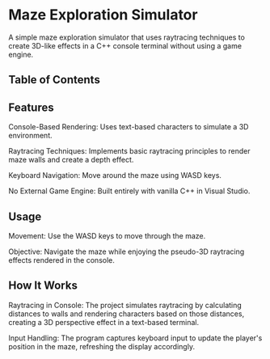 # Maze Exploration Simulator
A simple maze exploration simulator that uses raytracing techniques to create 3D-like effects in a C++ console terminal without using a game engine.

## Table of Contents

## Features
Console-Based Rendering: Uses text-based characters to simulate a 3D environment.

Raytracing Techniques: Implements basic raytracing principles to render maze walls and create a depth effect.

Keyboard Navigation: Move around the maze using WASD keys.

No External Game Engine: Built entirely with vanilla C++ in Visual Studio.

## Usage
Movement: Use the WASD keys to move through the maze.

Objective: Navigate the maze while enjoying the pseudo-3D raytracing effects rendered in the console.

## How It Works
Raytracing in Console: The project simulates raytracing by calculating distances to walls and rendering characters based on those distances, creating a 3D perspective effect in a text-based terminal.

Input Handling: The program captures keyboard input to update the player's position in the maze, refreshing the display accordingly.
